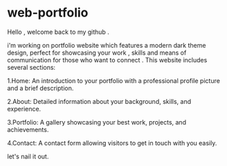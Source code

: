 # web-portfolio

Hello , welcome back to my github .

i'm working on portfolio website which features a modern dark theme design, perfect for showcasing your work , skills and means of communication for those who want to connect . 
This website  includes several sections:

1.Home: An introduction to your portfolio with a professional profile picture and a brief description.

2.About: Detailed information about your background, skills, and experience.

3.Portfolio: A gallery showcasing your best work, projects, and achievements.

4.Contact: A contact form allowing visitors to get in touch with you easily.

let's nail it out.